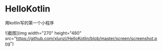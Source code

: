 # HelloKotlin
用kotlin写的第一个小程序

![截图](img width="270" height="480" src="https://github.com/xlunzi/HelloKotlin/blob/master/screen/screenshot.png")
